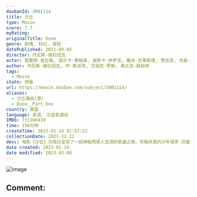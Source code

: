 ```yaml
---
doubanId: 3001114
title: 沙丘
type: Movie
score: 7.7
myRating: 
originalTitle: Dune
genre: 剧情, 科幻, 冒险
datePublished: 2021-09-03
director: 丹尼斯·维伦纽瓦
actor: 提莫西·查拉梅, 丽贝卡·弗格森, 奥斯卡·伊萨克, 戴夫·巴蒂斯塔, 赞达亚, 杰森·莫玛, 乔什·布洛林, 哈维尔·巴登, 斯特兰·斯卡斯加德, 夏洛特·兰普林, 大卫·达斯马齐连, 莎伦·邓肯, 斯蒂芬·亨德森, 迈克尔·纳尔多内, 张震, 巴布斯·奥卢桑莫昆, 奥利弗·瑞安, 查理·罗尔斯, 格洛里亚·奥比安约, 保罗·布林, 比约恩·弗赖贝格, 舒雅德·法瑞斯, 小彼得·斯托亚诺夫, 乔尔·艾米丽, 费辛蒂·巴洛贡, 理查德·卡特, 塔奇亚·纽瓦尔, 本·迪洛韦
author: 丹尼斯·维伦纽瓦, 乔·斯派茨, 艾瑞克·罗斯, 弗兰克·赫伯特
tags:
  - Movie
state: 想看
url: https://movie.douban.com/subject/3001114/
aliases:
  - 沙丘瀚战(港)
  - Dune__Part_One
country: 美国
language: 英语, 汉语普通话
IMDb: tt1160419
time: 156分钟
createTime: 2023-01-24 01:57:22
collectionDate: 2021-12-22
desc: 电影《沙丘》为观众呈现了一段神秘而感人至深的英雄之旅。天赋异禀的少年保罗·厄崔迪被命运指引，为了保卫自己的家族和人民，决心前往浩瀚宇宙间最危险的星球，开启一场惊心动魄的冒险。与此同时，各路势力为了抢夺...
date created: 2023-01-24
date modified: 2023-03-08
---
```


![image](p2687443734.jpg)

Comment:
---
